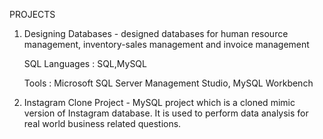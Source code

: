 PROJECTS

1. Designing Databases - designed databases for human resource management, inventory-sales management and invoice management 

   SQL Languages : SQL,MySQL
   
   Tools         : Microsoft SQL Server Management Studio, MySQL Workbench
   
2. Instagram Clone Project - MySQL project which is a cloned mimic version of Instagram database. It is used to perform data analysis for real world business related questions.   
